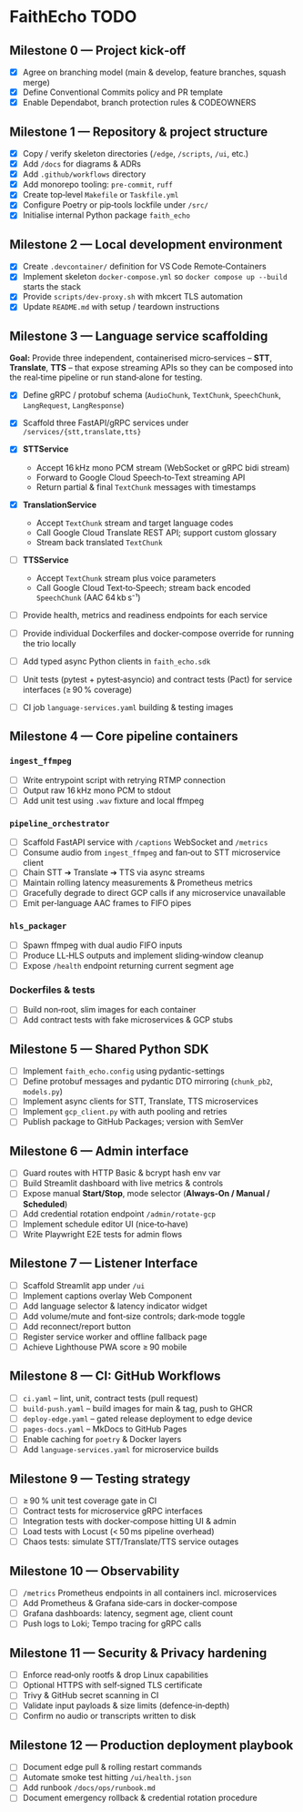 # FaithEcho TODO

## Milestone 0 — Project kick‑off

- [x] Agree on branching model (main & develop, feature branches, squash merge)
- [x] Define Conventional Commits policy and PR template
- [x] Enable Dependabot, branch protection rules & CODEOWNERS

## Milestone 1 — Repository & project structure

- [x] Copy / verify skeleton directories (`/edge`, `/scripts`, `/ui`, etc.)
- [x] Add `/docs` for diagrams & ADRs
- [x] Add `.github/workflows` directory
- [x] Add monorepo tooling: `pre‑commit`, `ruff`
- [x] Create top‑level `Makefile` or `Taskfile.yml`
- [x] Configure Poetry or pip‑tools lockfile under `/src/`
- [x] Initialise internal Python package `faith_echo`

## Milestone 2 — Local development environment

- [x] Create `.devcontainer/` definition for VS Code Remote‑Containers
- [x] Implement skeleton `docker-compose.yml` so `docker compose up --build` starts the stack
- [x] Provide `scripts/dev‑proxy.sh` with mkcert TLS automation
- [x] Update `README.md` with setup / teardown instructions

## Milestone 3 — Language service scaffolding

**Goal:** Provide three independent, containerised micro‑services – **STT**, **Translate**, **TTS** – that expose streaming APIs so they can be composed into the real‑time pipeline or run stand‑alone for testing.

- [x] Define gRPC / protobuf schema (`AudioChunk`, `TextChunk`, `SpeechChunk`, `LangRequest`, `LangResponse`)
- [x] Scaffold three FastAPI/gRPC services under `/services/{stt,translate,tts}`
- [x] **STTService**

  * Accept 16 kHz mono PCM stream (WebSocket or gRPC bidi stream)
  * Forward to Google Cloud Speech‑to‑Text streaming API
  * Return partial & final `TextChunk` messages with timestamps
- [x] **TranslationService**

  * Accept `TextChunk` stream and target language codes
  * Call Google Cloud Translate REST API; support custom glossary
  * Stream back translated `TextChunk`
- [ ] **TTSService**

  * Accept `TextChunk` stream plus voice parameters
  * Call Google Cloud Text‑to‑Speech; stream back encoded `SpeechChunk` (AAC 64 kb s⁻¹)
- [ ] Provide health, metrics and readiness endpoints for each service
- [ ] Provide individual Dockerfiles and docker‑compose override for running the trio locally
- [ ] Add typed async Python clients in `faith_echo.sdk`
- [ ] Unit tests (pytest + pytest‑asyncio) and contract tests (Pact) for service interfaces (≥ 90 % coverage)
- [ ] CI job `language‑services.yaml` building & testing images

## Milestone 4 — Core pipeline containers

### `ingest_ffmpeg`

- [ ] Write entrypoint script with retrying RTMP connection
- [ ] Output raw 16 kHz mono PCM to stdout
- [ ] Add unit test using `.wav` fixture and local ffmpeg

### `pipeline_orchestrator`

- [ ] Scaffold FastAPI service with `/captions` WebSocket and `/metrics`
- [ ] Consume audio from `ingest_ffmpeg` and fan‑out to STT microservice client
- [ ] Chain STT ➔ Translate ➔ TTS via async streams
- [ ] Maintain rolling latency measurements & Prometheus metrics
- [ ] Gracefully degrade to direct GCP calls if any microservice unavailable
- [ ] Emit per‑language AAC frames to FIFO pipes

### `hls_packager`

- [ ] Spawn ffmpeg with dual audio FIFO inputs
- [ ] Produce LL‑HLS outputs and implement sliding‑window cleanup
- [ ] Expose `/health` endpoint returning current segment age

### Dockerfiles & tests

- [ ] Build non‑root, slim images for each container
- [ ] Add contract tests with fake microservices & GCP stubs

## Milestone 5 — Shared Python SDK

- [ ] Implement `faith_echo.config` using pydantic-settings
- [ ] Define protobuf messages and pydantic DTO mirroring (`chunk_pb2`, `models.py`)
- [ ] Implement async clients for STT, Translate, TTS microservices
- [ ] Implement `gcp_client.py` with auth pooling and retries
- [ ] Publish package to GitHub Packages; version with SemVer

## Milestone 6 — Admin interface

- [ ] Guard routes with HTTP Basic & bcrypt hash env var
- [ ] Build Streamlit dashboard with live metrics & controls
- [ ] Expose manual **Start/Stop**, mode selector (**Always‑On / Manual / Scheduled**)
- [ ] Add credential rotation endpoint `/admin/rotate-gcp`
- [ ] Implement schedule editor UI (nice‑to‑have)
- [ ] Write Playwright E2E tests for admin flows

## Milestone 7 — Listener Interface

- [ ] Scaffold Streamlit app under `/ui`
- [ ] Implement captions overlay Web Component
- [ ] Add language selector & latency indicator widget
- [ ] Add volume/mute and font‑size controls; dark‑mode toggle
- [ ] Add reconnect/report button
- [ ] Register service worker and offline fallback page
- [ ] Achieve Lighthouse PWA score ≥ 90 mobile

## Milestone 8 — CI: GitHub Workflows

- [ ] `ci.yaml` – lint, unit, contract tests (pull request)
- [ ] `build‑push.yaml` – build images for main & tag, push to GHCR
- [ ] `deploy‑edge.yaml` – gated release deployment to edge device
- [ ] `pages‑docs.yaml` – MkDocs to GitHub Pages
- [ ] Enable caching for `poetry` & Docker layers
- [ ] Add `language‑services.yaml` for microservice builds

## Milestone 9 — Testing strategy

- [ ] ≥ 90 % unit test coverage gate in CI
- [ ] Contract tests for microservice gRPC interfaces
- [ ] Integration tests with docker‑compose hitting UI & admin
- [ ] Load tests with Locust (< 50 ms pipeline overhead)
- [ ] Chaos tests: simulate STT/Translate/TTS service outages

## Milestone 10 — Observability

- [ ] `/metrics` Prometheus endpoints in all containers incl. microservices
- [ ] Add Prometheus & Grafana side‑cars in docker‑compose
- [ ] Grafana dashboards: latency, segment age, client count
- [ ] Push logs to Loki; Tempo tracing for gRPC calls

## Milestone 11 — Security & Privacy hardening

- [ ] Enforce read‑only rootfs & drop Linux capabilities
- [ ] Optional HTTPS with self‑signed TLS certificate
- [ ] Trivy & GitHub secret scanning in CI
- [ ] Validate input payloads & size limits (defence‑in‑depth)
- [ ] Confirm no audio or transcripts written to disk

## Milestone 12 — Production deployment playbook

- [ ] Document edge pull & rolling restart commands
- [ ] Automate smoke test hitting `/ui/health.json`
- [ ] Add runbook `/docs/ops/runbook.md`
- [ ] Document emergency rollback & credential rotation procedure
